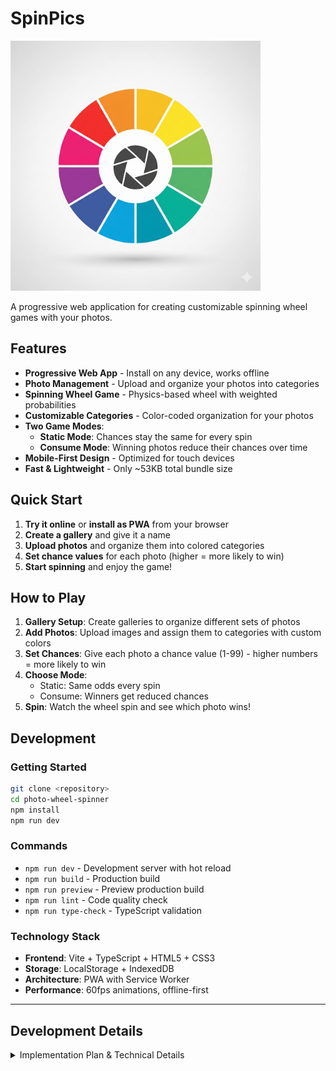 # SpinPics

<img src="./spinpics-icon.png" alt="SpinPics Logo" width="400">

A progressive web application for creating customizable spinning wheel games with your photos.

## Features

- **Progressive Web App** - Install on any device, works offline
- **Photo Management** - Upload and organize your photos into categories
- **Spinning Wheel Game** - Physics-based wheel with weighted probabilities
- **Customizable Categories** - Color-coded organization for your photos
- **Two Game Modes**:
  - **Static Mode**: Chances stay the same for every spin
  - **Consume Mode**: Winning photos reduce their chances over time
- **Mobile-First Design** - Optimized for touch devices
- **Fast & Lightweight** - Only ~53KB total bundle size

## Quick Start

1. **Try it online** or **install as PWA** from your browser
2. **Create a gallery** and give it a name
3. **Upload photos** and organize them into colored categories
4. **Set chance values** for each photo (higher = more likely to win)
5. **Start spinning** and enjoy the game!

## How to Play

1. **Gallery Setup**: Create galleries to organize different sets of photos
2. **Add Photos**: Upload images and assign them to categories with custom colors
3. **Set Chances**: Give each photo a chance value (1-99) - higher numbers = more likely to win
4. **Choose Mode**: 
   - Static: Same odds every spin
   - Consume: Winners get reduced chances
5. **Spin**: Watch the wheel spin and see which photo wins!

## Development

### Getting Started
```bash
git clone <repository>
cd photo-wheel-spinner
npm install
npm run dev
```

### Commands
- `npm run dev` - Development server with hot reload
- `npm run build` - Production build
- `npm run preview` - Preview production build
- `npm run lint` - Code quality check
- `npm run type-check` - TypeScript validation

### Technology Stack
- **Frontend**: Vite + TypeScript + HTML5 + CSS3
- **Storage**: LocalStorage + IndexedDB
- **Architecture**: PWA with Service Worker
- **Performance**: 60fps animations, offline-first

---

## Development Details

<details>
<summary>Implementation Plan & Technical Details</summary>

### Phase 1: Core Infrastructure & Data Management ✅

#### 1.1 Project Setup ✅
- Vite + TypeScript PWA with modern tooling
- Complete HTML5 structure with responsive design
- PWA configuration with manifest and service worker

#### 1.2 Data Storage Layer ✅
- LocalStorage for gallery metadata
- IndexedDB for photo blob storage
- CRUD operations with error handling

#### 1.3 Core Data Models ✅
```javascript
Gallery {
  galleryId: string,
  name: string,
  spinMode: 'static' | 'consume',
  categories: Category[],
  photos: Photo[]
}

Category {
  categoryId: string,
  name: string,
  color: string (hex)
}

Photo {
  photoId: string,
  chance: number,
  categoryId: string
}
```

### Phase 2: Gallery Management System ✅
- Complete CRUD operations for galleries
- Category management with color picker
- Photo upload and organization
- Tabbed interface with responsive design

### Phase 3: Game Configuration & Core Logic ✅
- Weighted random algorithm implementation
- Static vs Consume mode configuration
- Session state management
- Interactive gameplay with result display

### Phase 4: Spinning Wheel UI & Animation ✅
- 60fps canvas-based wheel rendering
- Physics-based spinning animation
- Dynamic segment generation
- Authentic winner determination

### Phase 5: Final Polish & Optimization ✅
- Complete PWA implementation with offline support
- Performance optimization (~53KB bundle)
- Mobile UX improvements
- Professional branding and icon set

### Browser Compatibility
- Chrome, Firefox, Safari, Edge (latest versions)
- Desktop and mobile platforms
- Full offline functionality
